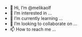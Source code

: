 - 👋 Hi, I’m @melikaolf
- 👀 I’m interested in ...
- 🌱 I’m currently learning ...
- 💞️ I’m looking to collaborate on ...
- 📫 How to reach me ...

<!---
melikaolf/melikaolf is a ✨ special ✨ repository because its `README.md` (this file) appears on your GitHub profile.
You can click the Preview link to take a look at your changes.
--->

